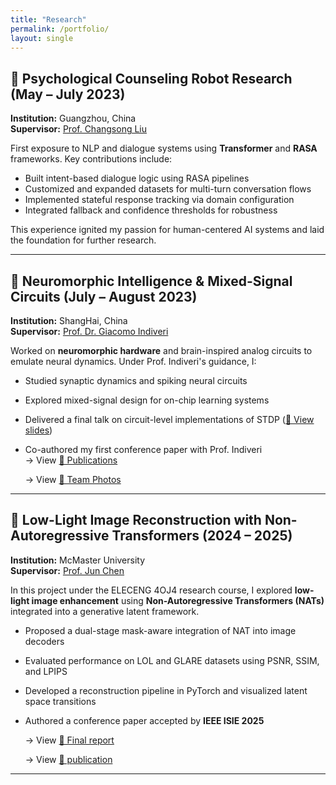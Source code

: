 ```yaml
---
title: "Research"
permalink: /portfolio/
layout: single
---
```


## 🧠 Psychological Counseling Robot Research (May – July 2023)

**Institution:** Guangzhou, China  
**Supervisor:** [Prof. Changsong Liu](https://scholar.google.com/citations?user=x_cL5pQAAAAJ&hl=en)

First exposure to NLP and dialogue systems using **Transformer** and **RASA** frameworks. Key contributions include:

- Built intent-based dialogue logic using RASA pipelines
- Customized and expanded datasets for multi-turn conversation flows
- Implemented stateful response tracking via domain configuration
- Integrated fallback and confidence thresholds for robustness

This experience ignited my passion for human-centered AI systems and laid the foundation for further research.

---

## 🧩 Neuromorphic Intelligence & Mixed-Signal Circuits (July – August 2023)

**Institution:** ShangHai, China  
**Supervisor:** [Prof. Dr. Giacomo Indiveri](https://scholar.google.com/citations?user=kdHjCAMAAAAJ&hl=en)

Worked on **neuromorphic hardware** and brain-inspired analog circuits to emulate neural dynamics. Under Prof. Indiveri's guidance, I:

- Studied synaptic dynamics and spiking neural circuits
- Explored mixed-signal design for on-chip learning systems
- Delivered a final talk on circuit-level implementations of STDP ([📄 View slides](https://drive.google.com/file/d/1m01NmtEKXjhTXBAF5e5LMCE1lE5W8tPg/view?usp=sharing))
- Co-authored my first conference paper with Prof. Indiveri  
  → View [📄 Publications](https://wangq180.github.io/Qianyue-Wang.github.io/publications/)
  
  → View [📄 Team Photos](https://drive.google.com/file/d/1XTj8aKRY5Vxtg-NZSpkNtpsqSX51XM8h/view?usp=sharing)

---

## 🌙 Low-Light Image Reconstruction with Non-Autoregressive Transformers (2024 – 2025)

**Institution:** McMaster University  
**Supervisor:** [Prof. Jun Chen](https://www.eng.mcmaster.ca/ece/faculty/dr-jun-chen/)

In this project under the ELECENG 4OJ4 research course, I explored **low-light image enhancement** using **Non-Autoregressive Transformers (NATs)** integrated into a generative latent framework.

- Proposed a dual-stage mask-aware integration of NAT into image decoders
- Evaluated performance on LOL and GLARE datasets using PSNR, SSIM, and LPIPS
- Developed a reconstruction pipeline in PyTorch and visualized latent space transitions
- Authored a conference paper accepted by **IEEE ISIE 2025**

  → View [📄 Final report](https://drive.google.com/file/d/1UeG4kdlfmiiWvWWcqd7SZ2JBdkSBZ7nt/view?usp=sharing)
  
  → View [📄 publication](https://wangq180.github.io/Qianyue-Wang.github.io/publications/)
  
---
